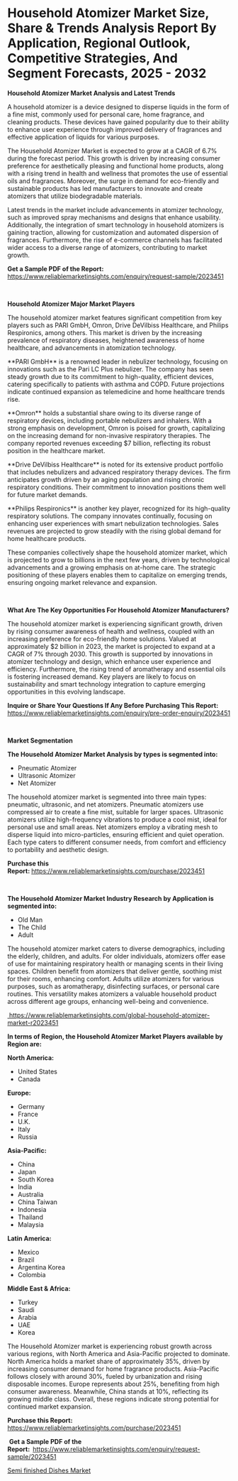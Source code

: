 <p><h1>Household Atomizer Market Size, Share & Trends Analysis Report By Application, Regional Outlook, Competitive Strategies, And Segment Forecasts, 2025 - 2032</h1></p><p><strong>Household Atomizer Market Analysis and Latest Trends</strong></p>
<p><p>A household atomizer is a device designed to disperse liquids in the form of a fine mist, commonly used for personal care, home fragrance, and cleaning products. These devices have gained popularity due to their ability to enhance user experience through improved delivery of fragrances and effective application of liquids for various purposes.</p><p>The Household Atomizer Market is expected to grow at a CAGR of 6.7% during the forecast period. This growth is driven by increasing consumer preference for aesthetically pleasing and functional home products, along with a rising trend in health and wellness that promotes the use of essential oils and fragrances. Moreover, the surge in demand for eco-friendly and sustainable products has led manufacturers to innovate and create atomizers that utilize biodegradable materials.</p><p>Latest trends in the market include advancements in atomizer technology, such as improved spray mechanisms and designs that enhance usability. Additionally, the integration of smart technology in household atomizers is gaining traction, allowing for customization and automated dispersion of fragrances. Furthermore, the rise of e-commerce channels has facilitated wider access to a diverse range of atomizers, contributing to market growth.</p></p>
<p><strong>Get a Sample PDF of the Report:&nbsp;</strong> <a href="https://www.reliablemarketinsights.com/enquiry/request-sample/2023451?utm_campaign=3033&utm_medium=2&utm_source=Github&utm_content=ia&utm_term=29032025&utm_id=household-atomizer">https://www.reliablemarketinsights.com/enquiry/request-sample/2023451</a></p>
<p>&nbsp;</p>
<p><strong>Household Atomizer Major Market Players</strong></p>
<p><p>The household atomizer market features significant competition from key players such as PARI GmbH, Omron, Drive DeVilbiss Healthcare, and Philips Respironics, among others. This market is driven by the increasing prevalence of respiratory diseases, heightened awareness of home healthcare, and advancements in atomization technology.</p><p>**PARI GmbH** is a renowned leader in nebulizer technology, focusing on innovations such as the Pari LC Plus nebulizer. The company has seen steady growth due to its commitment to high-quality, efficient devices, catering specifically to patients with asthma and COPD. Future projections indicate continued expansion as telemedicine and home healthcare trends rise.</p><p>**Omron** holds a substantial share owing to its diverse range of respiratory devices, including portable nebulizers and inhalers. With a strong emphasis on development, Omron is poised for growth, capitalizing on the increasing demand for non-invasive respiratory therapies. The company reported revenues exceeding $7 billion, reflecting its robust position in the healthcare market.</p><p>**Drive DeVilbiss Healthcare** is noted for its extensive product portfolio that includes nebulizers and advanced respiratory therapy devices. The firm anticipates growth driven by an aging population and rising chronic respiratory conditions. Their commitment to innovation positions them well for future market demands.</p><p>**Philips Respironics** is another key player, recognized for its high-quality respiratory solutions. The company innovates continually, focusing on enhancing user experiences with smart nebulization technologies. Sales revenues are projected to grow steadily with the rising global demand for home healthcare products.</p><p>These companies collectively shape the household atomizer market, which is projected to grow to billions in the next few years, driven by technological advancements and a growing emphasis on at-home care. The strategic positioning of these players enables them to capitalize on emerging trends, ensuring ongoing market relevance and expansion.</p></p>
<p>&nbsp;</p>
<p><strong>What Are The Key Opportunities For Household Atomizer Manufacturers?</strong></p>
<p><p>The household atomizer market is experiencing significant growth, driven by rising consumer awareness of health and wellness, coupled with an increasing preference for eco-friendly home solutions. Valued at approximately $2 billion in 2023, the market is projected to expand at a CAGR of 7% through 2030. This growth is supported by innovations in atomizer technology and design, which enhance user experience and efficiency. Furthermore, the rising trend of aromatherapy and essential oils is fostering increased demand. Key players are likely to focus on sustainability and smart technology integration to capture emerging opportunities in this evolving landscape.</p></p>
<p><strong>Inquire or Share Your Questions If Any Before Purchasing This Report:</strong> <a href="https://www.reliablemarketinsights.com/enquiry/pre-order-enquiry/2023451?utm_campaign=3033&utm_medium=2&utm_source=Github&utm_content=ia&utm_term=29032025&utm_id=household-atomizer">https://www.reliablemarketinsights.com/enquiry/pre-order-enquiry/2023451</a></p>
<p>&nbsp;</p>
<p><strong>Market Segmentation</strong></p>
<p><strong>The Household Atomizer Market Analysis by types is segmented into:</strong></p>
<p><ul><li>Pneumatic Atomizer</li><li>Ultrasonic Atomizer</li><li>Net Atomizer</li></ul></p>
<p><p>The household atomizer market is segmented into three main types: pneumatic, ultrasonic, and net atomizers. Pneumatic atomizers use compressed air to create a fine mist, suitable for larger spaces. Ultrasonic atomizers utilize high-frequency vibrations to produce a cool mist, ideal for personal use and small areas. Net atomizers employ a vibrating mesh to disperse liquid into micro-particles, ensuring efficient and quiet operation. Each type caters to different consumer needs, from comfort and efficiency to portability and aesthetic design.</p></p>
<p><strong>Purchase this Report:&nbsp;</strong><a href="https://www.reliablemarketinsights.com/purchase/2023451?utm_campaign=3033&utm_medium=2&utm_source=Github&utm_content=ia&utm_term=29032025&utm_id=household-atomizer">https://www.reliablemarketinsights.com/purchase/2023451</a></p>
<p>&nbsp;</p>
<p><strong>The Household Atomizer Market Industry Research by Application is segmented into:</strong></p>
<p><ul><li>Old Man</li><li>The Child</li><li>Adult</li></ul></p>
<p><p>The household atomizer market caters to diverse demographics, including the elderly, children, and adults. For older individuals, atomizers offer ease of use for maintaining respiratory health or managing scents in their living spaces. Children benefit from atomizers that deliver gentle, soothing mist for their rooms, enhancing comfort. Adults utilize atomizers for various purposes, such as aromatherapy, disinfecting surfaces, or personal care routines. This versatility makes atomizers a valuable household product across different age groups, enhancing well-being and convenience.</p></p>
<p><a href="https://www.reliablemarketinsights.com/global-household-atomizer-market-r2023451?utm_campaign=3033&utm_medium=2&utm_source=Github&utm_content=ia&utm_term=29032025&utm_id=household-atomizer">&nbsp;https://www.reliablemarketinsights.com/global-household-atomizer-market-r2023451</a></p>
<p><strong>In terms of Region, the Household Atomizer Market Players available by Region are:</strong></p>
<p>
    <p> <strong> North America: </strong>
        <ul>
            <li>United States</li>
            <li>Canada</li>
        </ul>
        </p> 
    <p> <strong> Europe: </strong>
        <ul>
            <li>Germany</li>
            <li>France</li>
            <li>U.K.</li>
            <li>Italy</li>
            <li>Russia</li>
        </ul>
        </p> 
    <p> <strong> Asia-Pacific: </strong>
        <ul>
            <li>China</li>
            <li>Japan</li>
            <li>South Korea</li>
            <li>India</li>
            <li>Australia</li>
            <li>China Taiwan</li>
            <li>Indonesia</li>
            <li>Thailand</li>
            <li>Malaysia</li>
        </ul>
        </p> 
    <p> <strong> Latin America: </strong>
        <ul>
            <li>Mexico</li>
            <li>Brazil</li>
            <li>Argentina Korea</li>
            <li>Colombia</li>
        </ul>
        </p> 
    <p> <strong> Middle East & Africa: </strong>
        <ul>
            <li>Turkey</li>
            <li>Saudi</li>
            <li>Arabia</li>
            <li>UAE</li>
            <li>Korea</li>
        </ul>
    </p>
    </p>
<p><p>The Household Atomizer market is experiencing robust growth across various regions, with North America and Asia-Pacific projected to dominate. North America holds a market share of approximately 35%, driven by increasing consumer demand for home fragrance products. Asia-Pacific follows closely with around 30%, fueled by urbanization and rising disposable incomes. Europe represents about 25%, benefiting from high consumer awareness. Meanwhile, China stands at 10%, reflecting its growing middle class. Overall, these regions indicate strong potential for continued market expansion.</p></p>
<p><strong>Purchase this Report: </strong><a href="https://www.reliablemarketinsights.com/purchase/2023451?utm_campaign=3033&utm_medium=2&utm_source=Github&utm_content=ia&utm_term=29032025&utm_id=household-atomizer">https://www.reliablemarketinsights.com/purchase/2023451</a></p>
<p>&nbsp;<strong>Get a Sample PDF of the Report:&nbsp;&nbsp;</strong><a href="https://www.reliablemarketinsights.com/enquiry/request-sample/2023451?utm_campaign=3033&utm_medium=2&utm_source=Github&utm_content=ia&utm_term=29032025&utm_id=household-atomizer">https://www.reliablemarketinsights.com/enquiry/request-sample/2023451</a></p>
<p><strong></strong></p>
<p><p><a href="https://github.com/memorirummy/Market-Research-Report-List-1/blob/main/semi-finished-dishes-market.md?utm_campaign=3033&utm_medium=2&utm_source=Github&utm_content=ia&utm_term=29032025&utm_id=household-atomizer">Semi finished Dishes Market</a></p></p>